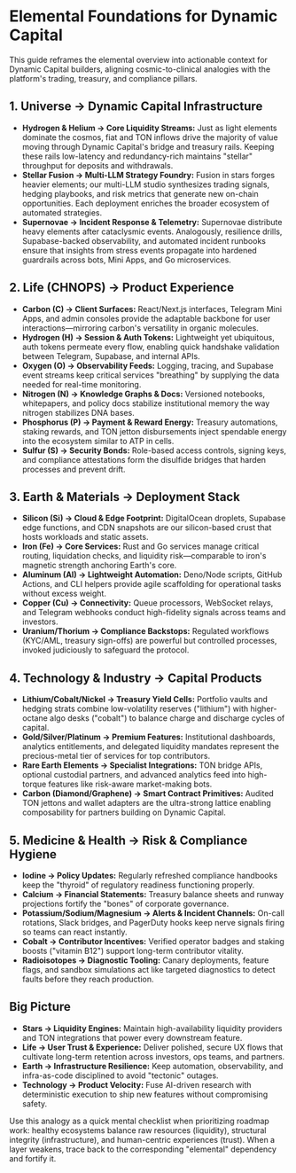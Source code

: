 # Elemental Foundations for Dynamic Capital

This guide reframes the elemental overview into actionable context for Dynamic
Capital builders, aligning cosmic-to-clinical analogies with the platform's
trading, treasury, and compliance pillars.

## 1. Universe → Dynamic Capital Infrastructure

- **Hydrogen & Helium → Core Liquidity Streams:** Just as light elements
  dominate the cosmos, fiat and TON inflows drive the majority of value moving
  through Dynamic Capital's bridge and treasury rails. Keeping these rails
  low-latency and redundancy-rich maintains "stellar" throughput for deposits
  and withdrawals.
- **Stellar Fusion → Multi-LLM Strategy Foundry:** Fusion in stars forges
  heavier elements; our multi-LLM studio synthesizes trading signals, hedging
  playbooks, and risk metrics that generate new on-chain opportunities. Each
  deployment enriches the broader ecosystem of automated strategies.
- **Supernovae → Incident Response & Telemetry:** Supernovae distribute heavy
  elements after cataclysmic events. Analogously, resilience drills,
  Supabase-backed observability, and automated incident runbooks ensure that
  insights from stress events propagate into hardened guardrails across bots,
  Mini Apps, and Go microservices.

## 2. Life (CHNOPS) → Product Experience

- **Carbon (C) → Client Surfaces:** React/Next.js interfaces, Telegram Mini
  Apps, and admin consoles provide the adaptable backbone for user
  interactions—mirroring carbon's versatility in organic molecules.
- **Hydrogen (H) → Session & Auth Tokens:** Lightweight yet ubiquitous, auth
  tokens permeate every flow, enabling quick handshake validation between
  Telegram, Supabase, and internal APIs.
- **Oxygen (O) → Observability Feeds:** Logging, tracing, and Supabase event
  streams keep critical services "breathing" by supplying the data needed for
  real-time monitoring.
- **Nitrogen (N) → Knowledge Graphs & Docs:** Versioned notebooks, whitepapers,
  and policy docs stabilize institutional memory the way nitrogen stabilizes DNA
  bases.
- **Phosphorus (P) → Payment & Reward Energy:** Treasury automations, staking
  rewards, and TON jetton disbursements inject spendable energy into the
  ecosystem similar to ATP in cells.
- **Sulfur (S) → Security Bonds:** Role-based access controls, signing keys, and
  compliance attestations form the disulfide bridges that harden processes and
  prevent drift.

## 3. Earth & Materials → Deployment Stack

- **Silicon (Si) → Cloud & Edge Footprint:** DigitalOcean droplets, Supabase
  edge functions, and CDN snapshots are our silicon-based crust that hosts
  workloads and static assets.
- **Iron (Fe) → Core Services:** Rust and Go services manage critical routing,
  liquidation checks, and liquidity risk—comparable to iron's magnetic strength
  anchoring Earth's core.
- **Aluminum (Al) → Lightweight Automation:** Deno/Node scripts, GitHub Actions,
  and CLI helpers provide agile scaffolding for operational tasks without excess
  weight.
- **Copper (Cu) → Connectivity:** Queue processors, WebSocket relays, and
  Telegram webhooks conduct high-fidelity signals across teams and investors.
- **Uranium/Thorium → Compliance Backstops:** Regulated workflows (KYC/AML,
  treasury sign-offs) are powerful but controlled processes, invoked judiciously
  to safeguard the protocol.

## 4. Technology & Industry → Capital Products

- **Lithium/Cobalt/Nickel → Treasury Yield Cells:** Portfolio vaults and hedging
  strats combine low-volatility reserves ("lithium") with higher-octane algo
  desks ("cobalt") to balance charge and discharge cycles of capital.
- **Gold/Silver/Platinum → Premium Features:** Institutional dashboards,
  analytics entitlements, and delegated liquidity mandates represent the
  precious-metal tier of services for top contributors.
- **Rare Earth Elements → Specialist Integrations:** TON bridge APIs, optional
  custodial partners, and advanced analytics feed into high-torque features like
  risk-aware market-making bots.
- **Carbon (Diamond/Graphene) → Smart Contract Primitives:** Audited TON jettons
  and wallet adapters are the ultra-strong lattice enabling composability for
  partners building on Dynamic Capital.

## 5. Medicine & Health → Risk & Compliance Hygiene

- **Iodine → Policy Updates:** Regularly refreshed compliance handbooks keep the
  "thyroid" of regulatory readiness functioning properly.
- **Calcium → Financial Statements:** Treasury balance sheets and runway
  projections fortify the "bones" of corporate governance.
- **Potassium/Sodium/Magnesium → Alerts & Incident Channels:** On-call
  rotations, Slack bridges, and PagerDuty hooks keep nerve signals firing so
  teams can react instantly.
- **Cobalt → Contributor Incentives:** Verified operator badges and staking
  boosts ("vitamin B12") support long-term contributor vitality.
- **Radioisotopes → Diagnostic Tooling:** Canary deployments, feature flags, and
  sandbox simulations act like targeted diagnostics to detect faults before they
  reach production.

## Big Picture

- **Stars → Liquidity Engines:** Maintain high-availability liquidity providers
  and TON integrations that power every downstream feature.
- **Life → User Trust & Experience:** Deliver polished, secure UX flows that
  cultivate long-term retention across investors, ops teams, and partners.
- **Earth → Infrastructure Resilience:** Keep automation, observability, and
  infra-as-code disciplined to avoid "tectonic" outages.
- **Technology → Product Velocity:** Fuse AI-driven research with deterministic
  execution to ship new features without compromising safety.

Use this analogy as a quick mental checklist when prioritizing roadmap work:
healthy ecosystems balance raw resources (liquidity), structural integrity
(infrastructure), and human-centric experiences (trust). When a layer weakens,
trace back to the corresponding "elemental" dependency and fortify it.
